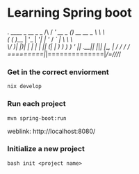 # Learning Spring boot

  .   ____          _            __ _ _
 /\\ / ___'_ __ _ _(_)_ __  __ _ \ \ \ \
( ( )\___ | '_ | '_| | '_ \/ _` | \ \ \ \
 \\/  ___)| |_)| | | | | || (_| |  ) ) ) )
  '  |____| .__|_| |_|_| |_\__, | / / / /
 =========|_|==============|___/=/_/_/_/

### Get in the correct enviorment
```
nix develop
```

### Run each project
```
mvn spring-boot:run
```
weblink: http://localhost:8080/

### Initialize a new project
```
bash init <project name>
```
